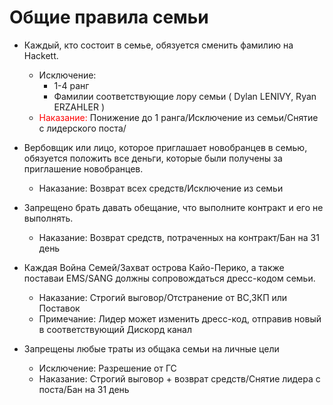 # Общие правила семьи

+ Каждый, кто состоит в семье, обязуется сменить фамилию на Hackett. 
   + Исключение:
     + 1-4 ранг
     + Фамилии соответствующие лору семьи ( Dylan LENIVY, Ryan ERZAHLER )
   + <span style="color:red">Наказание:</span> Понижение до 1 ранга/Исключение из семьи/Снятие с лидерского поста/

+ Вербовщик или лицо, которое приглашает новобранцев в семью, обязуется положить все деньги, которые были получены за приглашение новобранцев.
   + Наказание: Возврат всех средств/Исключение из семьи

+ Запрещено брать давать обещание, что выполните контракт и его не выполнять.
   + Наказание: Возврат средств, потраченных на контракт/Бан на 31 день

+ Каждая Война Семей/Захват острова Кайо-Перико, а также поставаи EMS/SANG должны сопровождаться дресс-кодом семьи.
   + Наказание: Строгий выговор/Отстранение от ВС,ЗКП или Поставок
   + Примечание: Лидер может изменить дресс-код, отправив новый в соответствующий Дискорд канал

+ Запрещены любые траты из общака семьи на личные цели
   + Исключение: Разрешение от ГС
   + Наказание: Строгий выговор +  возврат средств/Снятие лидера с поста/Бан на 31 день

